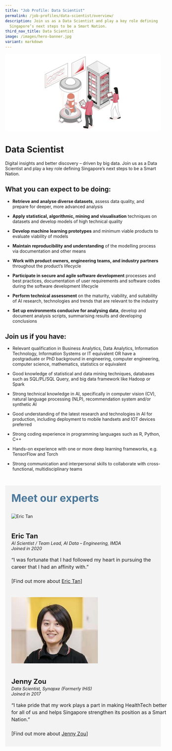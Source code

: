 ```yaml
---
title: "Job Profile: Data Scientist"
permalink: /job-profiles/data-scientist/overview/
description: Join us as a Data Scientist and play a key role defining
  Singapore’s next steps to be a Smart Nation.
third_nav_title: Data Scientist
image: /images/hero-banner.jpg
variant: markdown
---
```

![Data Scientist](/images/header/header%20data%20science%20&amp;%20ai.jpeg)

# Data Scientist
Digital insights and better discovery – driven by big data. Join us as a Data Scientist and play a key role defining Singapore’s next steps to be a Smart Nation. 

## What you can expect to be doing:

* **Retrieve and analyse diverse datasets**, assess data quality, and prepare for deeper, more advanced analysis

* **Apply statistical, algorithmic, mining and visualisation** techniques on datasets and develop models of high technical quality

* **Develop machine learning prototypes** and minimum viable products to evaluate viability of models

* **Maintain reproducibility and understanding** of the modelling process via documentation and other means
 
* **Work with product owners, engineering teams, and industry partners** throughout the product’s lifecycle

* **Participate in secure and agile software development** processes and best practices, documentation of user requirements and software codes during the software development lifecycle

* **Perform technical assessment** on the maturity, viability, and suitability of AI research, technologies and trends that are relevant to the industry

* **Set up environments conducive for analysing data**, develop and document analysis scripts, summarising results and developing conclusions



## Join us if you have:

* Relevant qualification in Business Analytics, Data Analytics, Information Technology, Information Systems or IT equivalent OR have a postgraduate or PhD background in engineering, computer engineering, computer science, mathematics, statistics or equivalent

* Good knowledge of statistical and data mining techniques, databases such as SQL/PL/SQL Query, and big data framework like Hadoop or Spark

* Strong technical knowledge in AI, specifically in computer vision (CV), natural language processing (NLP), recommendation system and/or synthetic AI

* Good understanding of the latest research and technologies in AI for production, including deployment to mobile handsets and IOT devices preferred

* Strong coding experience in programming languages such as R, Python, C++

* Hands-on experience with one or more deep learning frameworks, e.g. TensorFlow and Torch

* Strong communication and interpersonal skills to collaborate with cross-functional, multidisciplinary teams


​
<div class="row" style="font-size:34px; font-weight: 700; color: #4B789B; background-color: #f3f3f3; padding: 20px 0px 20px 20px;"> Meet our experts</div>
        
<div class="row" style="background-color: #f3f3f3;">
      <div class="column" style="padding: 10px 0px 30px 20px;"><img src="https://techcareers.smartnation.gov.sg/images/people/eric-tan.jpg" alt="Eric Tan"></div>
      <div class="column" style="width: 100%; padding: 10px 20px 30px 20px;">
       <span style="font-size: 22px; font-weight: bold; line-height: 30px;">Eric Tan</span><br><span style="font-size: 14px; font-style: italic; line-height: 16px;">AI Scientist / Team Lead, AI Data – Engineering, IMDA<br>Joined in 2020</span><br><br>
    <span style="font-size: 16px; line-height: 23px;">“I was fortunate that I had followed my heart in pursuing the career that I had an affinity with.”
<br><br> [Find out more about <a href="/job-profiles/data-scientist/eric-tan">Eric Tan</a>]</span>
      </div>
</div>

<div class="row" style="background-color: #f3f3f3;">
      <div class="column" style="padding: 10px 0px 30px 20px;"><img src="/images/people/jenny-zou.jpg" alt="Jenny Zou"></div>
      <div class="column" style="width: 100%; padding: 10px 20px 30px 20px;">
       <span style="font-size: 22px; font-weight: bold; line-height: 30px;">Jenny Zou</span><br><span style="font-size: 14px; font-style: italic; line-height: 16px;">Data Scientist, Synapxe (Formerly IHiS)<br>Joined in 2017</span><br><br>
    <span style="font-size: 16px; line-height: 23px;">“I take pride that my work plays a part in making HealthTech better for all of us and helps
Singapore strengthen its position as a Smart Nation.”
<br><br> [Find out more about <a href="/job-profiles/data-scientist/jenny-zou">Jenny Zou</a>]</span>
      </div>
</div>